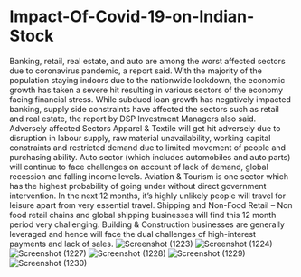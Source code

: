 # Impact-Of-Covid-19-on-Indian-Stock
Banking, retail, real estate, and auto are among the worst affected sectors due to coronavirus pandemic, a report said. With the majority of the population staying indoors due to the nationwide lockdown, the economic growth has taken a severe hit resulting in various sectors of the economy facing financial stress. While subdued loan growth has negatively impacted banking, supply side constraints have affected the sectors such as retail and real estate, the report by DSP Investment Managers also said.
Adversely affected Sectors Apparel & Textile will get hit adversely due to disruption in labour supply, raw material unavailability, working capital constraints and restricted demand due to limited movement of people and purchasing ability. Auto sector (which includes automobiles and auto parts) will continue to face challenges on account of lack of demand, global recession and falling income levels. Aviation & Tourism is one sector which has the highest probability of going under without direct government intervention. In the next 12 months, it’s highly unlikely people will travel for leisure apart from very essential travel. Shipping and Non-Food Retail – Non food retail chains and global shipping businesses will find this 12 month period very challenging. Building & Construction businesses are generally leveraged and hence will face the dual challenges of high-interest payments and lack of sales.
![Screenshot (1223)](https://user-images.githubusercontent.com/96687953/155763736-4cbf757f-e889-4b66-8413-9b41252191e7.png)
![Screenshot (1224)](https://user-images.githubusercontent.com/96687953/155763744-6aff8048-4f48-47c7-9f3e-1d9e0d221734.png)
![Screenshot (1227)](https://user-images.githubusercontent.com/96687953/155763769-74c02753-89df-49d2-837a-83dd3bec8d6c.png)
![Screenshot (1228)](https://user-images.githubusercontent.com/96687953/155763787-a060a6a8-eec5-4b7b-ae85-3e8d642ae544.png)
![Screenshot (1229)](https://user-images.githubusercontent.com/96687953/155763827-00b13fc1-8a57-4688-b519-c03c93c9ff0a.png)
![Screenshot (1230)](https://user-images.githubusercontent.com/96687953/155763839-3fe1bf02-0d82-4167-b6d3-956adc583d37.png)

